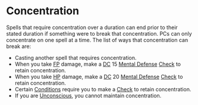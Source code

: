 # Concentration

Spells that require concentration over a duration can end prior to their stated duration if something were to break that concentration. PCs can only concentrate on one spell at a time. The list of ways that concentration can break are:

- Casting another spell that requires concentration.
- When you take [FP](../../Player%20Characters/Derived%20Statistics/Fatigue%20Points.md) damage, make a [DC](../../Game%20Procedures/Core%20Procedures/DC.md) 15 [Mental Defense](../../Player%20Characters/Derived%20Statistics/Mental%20Defense.md) [Check](../../Game%20Procedures/Core%20Procedures/Check.md) to retain concentration.
- When you take [HP](../../Player%20Characters/Derived%20Statistics/Health%20Points.md) damage, make a [DC](../../Game%20Procedures/Core%20Procedures/DC.md) 20 [Mental Defense](../../Player%20Characters/Derived%20Statistics/Mental%20Defense.md) [Check](../../Game%20Procedures/Core%20Procedures/Check.md) to retain concentration.
- Certain [Conditions](../../Game%20Procedures/Conditions/{Conditions}.md) require you to make a [Check](../../Game%20Procedures/Core%20Procedures/Check.md) to retain concentration.
- If you are [Unconscious](../../Game%20Procedures/Conditions/Unconscious.md), you cannot maintain concentration.
